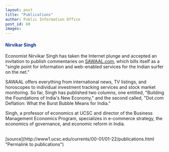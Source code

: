 ```yaml
---
layout: post
title: "Publications"
author: Public Information Office
post_id: 60
images:
---
```


<h4>
  <font color="#003399">Nirvikar Singh</font>
</h4>
<p>
  Economist Nirvikar Singh has taken the Internet plunge and accepted an invitation to publish commentaries on <a href="http://www.sawaal.com/">SAWAAL.com</a>, which bills itself as a "single point for information and web-enabled services for the Indian surfer on the net."
</p>
<p>
  SAWAAL offers everything from international news, TV listings, and horoscopes to individual investment tracking services and stock market monitoring. So far, Singh has published two columns, one entitled, "Building the Foundations of India's New Economy," and the second called, "Dot.com Deflation: What the Burst Bubble Means for India."
</p>
<p>
  Singh, a professor of economics at UCSC and director of the Business Management Economics Program, specializes in e-commerce strategy, the economics of governance, and economic reform in India.<i><br></i><br>
  </p>
[source](http://www1.ucsc.edu/currents/00-01/01-22/publications.html "Permalink to publications")
